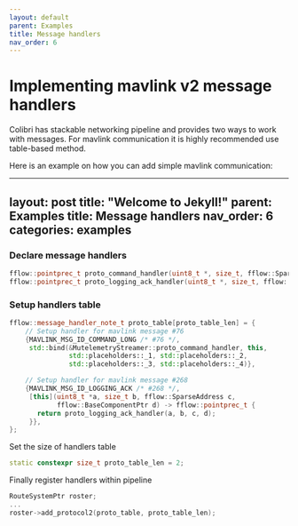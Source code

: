 ```yaml
---
layout: default
parent: Examples
title: Message handlers
nav_order: 6
---
```


#  Implementing mavlink v2 message handlers

Colibri has stackable networking pipeline and provides two ways to work with messages.
For mavlink communication it is highly recommended use table-based method.

Here is an example on how you can add simple mavlink communication:

---
layout: post
title:  "Welcome to Jekyll!"
parent: Examples
title: Message handlers
nav_order: 6
categories: examples
---

### Declare message handlers

```cpp
fflow::pointprec_t proto_command_handler(uint8_t *, size_t, fflow::SparseAddress, fflow::BaseComponentPtr);
fflow::pointprec_t proto_logging_ack_handler(uint8_t *, size_t, fflow::SparseAddress, fflow::BaseComponentPtr)
```

### Setup handlers table

```cpp
fflow::message_handler_note_t proto_table[proto_table_len] = {
    // Setup handler for mavlink message #76
    {MAVLINK_MSG_ID_COMMAND_LONG /* #76 */,
     std::bind(&MutelemetryStreamer::proto_command_handler, this,
               std::placeholders::_1, std::placeholders::_2,
               std::placeholders::_3, std::placeholders::_4)},

    // Setup handler for mavlink message #268
    {MAVLINK_MSG_ID_LOGGING_ACK /* #268 */,
     [this](uint8_t *a, size_t b, fflow::SparseAddress c,
            fflow::BaseComponentPtr d) -> fflow::pointprec_t {
       return proto_logging_ack_handler(a, b, c, d);
     }},
};
```

Set the size of handlers table
```cpp
static constexpr size_t proto_table_len = 2;
```

Finally register handlers within pipeline
```cpp
RouteSystemPtr roster;
...
roster->add_protocol2(proto_table, proto_table_len);
```
